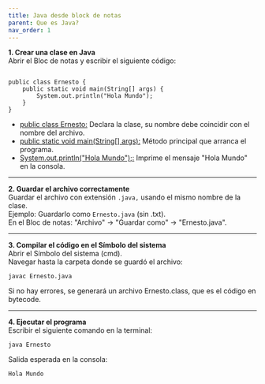 ```yaml
---
title: Java desde block de notas
parent: Que es Java?
nav_order: 1
---
```


**1. Crear una clase en Java**  
Abrir el Bloc de notas y escribir el siguiente código:  

```

public class Ernesto {
    public static void main(String[] args) {
        System.out.println("Hola Mundo");
    }
}
```
- <u>public class Ernesto:</u>  Declara la clase, su nombre debe coincidir con el nombre del archivo.
- <u>public static void main(String[] args):</u>  Método principal que arranca el programa.
- <u>System.out.println("Hola Mundo");:</u>  Imprime el mensaje "Hola Mundo" en la consola.

* * *

**2. Guardar el archivo correctamente**  
Guardar el archivo con extensión `.java,` usando el mismo nombre de la clase.  
Ejemplo: Guardarlo como `Ernesto.java` (sin .txt).  
En el Bloc de notas: "Archivo" → "Guardar como" → "Ernesto.java".  

* * *

**3. Compilar el código en el Símbolo del sistema**  
Abrir el Símbolo del sistema (cmd).  
Navegar hasta la carpeta donde se guardó el archivo:

``
javac Ernesto.java
``

Si no hay errores, se generará un archivo Ernesto.class, que es el código en bytecode.

* * *

**4. Ejecutar el programa**  
Escribir el siguiente comando en la terminal:  

``
java Ernesto
``

Salida esperada en la consola:

``
Hola Mundo
``